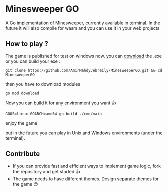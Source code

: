 # Minesweeper GO  
A Go implementation of Minesweeper, currently available in terminal. In the future it will also compile for wasm and you can use it in your web projects

## How to play ?
The game is published for test on windows now. you can [download](https://github.com/AmirMahdyJebreily/MinesweeperGO/releases/tag/win-test) the .exe or you can build your exe :
```shell
git clone https://github.com/AmirMahdyJebreily/MinesweeperGO.git && cd MinesweeperGO
```
then you have to download modules
```shell
go mod download   
```
Now you can build it for any environment you want 👍
```shell
GOOS=linux GOARCH=amd64 go build ./cmd/main 
```
enjoy the game

but in the future you can play in Unix and Windows environments (under the terminal).

## Contribute
- If you can provide fast and efficient ways to implement game logic, fork the repository and get started 👍
- The game needs to have different themes. Design separate themes for the game 😊